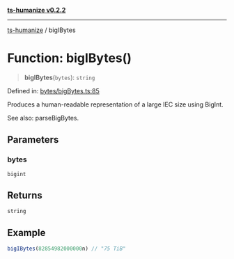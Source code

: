 [**ts-humanize v0.2.2**](../README.md)

***

[ts-humanize](../README.md) / bigIBytes

# Function: bigIBytes()

> **bigIBytes**(`bytes`): `string`

Defined in: [bytes/bigBytes.ts:85](https://github.com/Shiv-SB/ts-humanize/blob/58c6d39c670b3b3862b4035998e27d57f6c37c48/src/bytes/bigBytes.ts#L85)

Produces a human-readable representation of a large IEC size using BigInt.

See also: parseBigBytes.

## Parameters

### bytes

`bigint`

## Returns

`string`

## Example

```ts
bigIBytes(82854982000000n) // "75 TiB"
```
